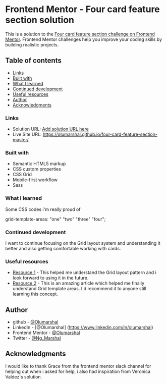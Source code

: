 # Frontend Mentor - Four card feature section solution

This is a solution to the [Four card feature section challenge on Frontend Mentor](https://www.frontendmentor.io/challenges/four-card-feature-section-weK1eFYK). Frontend Mentor challenges help you improve your coding skills by building realistic projects. 

## Table of contents

  - [Links](#links)
  - [Built with](#built-with)
  - [What I learned](#what-i-learned)
  - [Continued development](#continued-development)
  - [Useful resources](#useful-resources)
- [Author](#author)
- [Acknowledgments](#acknowledgments)

### Links

- Solution URL: [Add solution URL here](https://your-solution-url.com)
- Live Site URL: https://olumarshal.github.io/four-card-feature-section-master/

### Built with

- Semantic HTML5 markup
- CSS custom properties
- CSS Grid
- Mobile-first workflow
- Sass

### What I learned

Some CSS codes i'm really proud of

grid-template-areas:
    "one"
    "two"
    "three"
    "four";

### Continued development

I want to continue focusing on the Grid layout system and understanding it better and also getting  comfortable working with cards.



### Useful resources

- [Resource 1](https://www.w3schools.com/css/css_grid.asp) - This helped me understand the Grid layout pattern and i look forward to using it in the future.
- [Resource 2](https://developer.mozilla.org/en-US/docs/Web/CSS/Layout_cookbook/Media_objects) - This is an amazing article which helped me finally understand Grid template areas. I'd recommend it to anyone still learning this concept.


## Author

- github - [@Olumarshal](https://github.com/Olumarshal)
- LinkedIn - [@Olumarshal] (https://www.linkedin.com/in/olumarshal)
- Frontend Mentor - [@Olumarshal](https://www.frontendmentor.io/profile/Olumarshal)
- Twitter - [@Ng_Marshal](https://www.twitter.com/Ng_Marshal)

## Acknowledgments

I would like to thank Grace from the frontend mentor slack channel for helping out when i asked for help, i also had inspiration from Veronica Valdez's solution.
